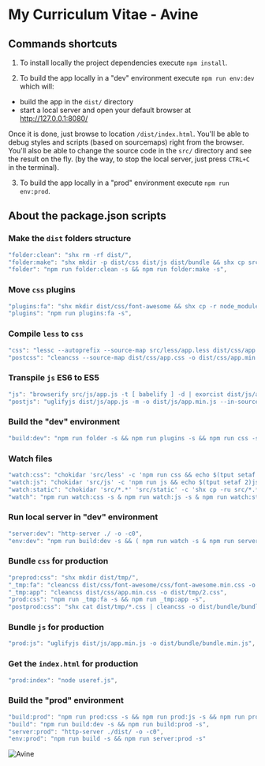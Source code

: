# My Curriculum Vitae - Avine

## Commands shortcuts

1. To install locally the project dependencies execute `npm install`.

2. To build the app locally in a "dev" environment execute `npm run env:dev` which will:
  - build the app in the `dist/` directory
  - start a local server and open your default browser at http://127.0.0.1:8080/

Once it is done, just browse to location `/dist/index.html`.
You'll be able to debug styles and scripts (based on sourcemaps) right from the browser.
You'll also be able to change the source code in the `src/` directory and see the result on the fly.
(by the way, to stop the local server, just press `CTRL+C` in the terminal).

3. To build the app locally in a "prod" environment execute `npm run env:prod`.

## About the package.json scripts

### Make the `dist` folders structure

```javascript
"folder:clean": "shx rm -rf dist/",
"folder:make": "shx mkdir -p dist/css dist/js dist/bundle && shx cp src/*.* dist/ && shx cp -r src/static dist/",
"folder": "npm run folder:clean -s && npm run folder:make -s",
```

### Move `css` plugins

```javascript
"plugins:fa": "shx mkdir dist/css/font-awesome && shx cp -r node_modules/font-awesome/css/ node_modules/font-awesome/fonts/ dist/css/font-awesome/",
"plugins": "npm run plugins:fa -s",
```

### Compile `less` to `css`

```javascript
"css": "lessc --autoprefix --source-map src/less/app.less dist/css/app.css",
"postcss": "cleancss --source-map dist/css/app.css -o dist/css/app.min.css",
```

### Transpile `js` ES6 to ES5

```javascript
"js": "browserify src/js/app.js -t [ babelify ] -d | exorcist dist/js/app.js.map > dist/js/app.js",
"postjs": "uglifyjs dist/js/app.js -m -o dist/js/app.min.js --in-source-map dist/js/app.js.map --source-map dist/js/app.min.js.map --source-map-url app.min.js.map --source-map-root app/js",
```

### Build the "dev" environment

```javascript
"build:dev": "npm run folder -s && npm run plugins -s && npm run css -s && npm run js -s",
```

### Watch files

```javascript
"watch:css": "chokidar 'src/less' -c 'npm run css && echo $(tput setaf 2)css done$(tput sgr0)'",
"watch:js": "chokidar 'src/js' -c 'npm run js && echo $(tput setaf 2)js done$(tput sgr0)'",
"watch:static": "chokidar 'src/*.*' 'src/static' -c 'shx cp -ru src/*.* src/static dist/ && echo $(tput setaf 2)static done$(tput sgr0)'",
"watch": "npm run watch:css -s & npm run watch:js -s & npm run watch:static -s",
```

### Run local server in "dev" environment

```javascript
"server:dev": "http-server ./ -o -c0",
"env:dev": "npm run build:dev -s && ( npm run watch -s & npm run server:dev -s )",
```

### Bundle `css` for production

```javascript
"preprod:css": "shx mkdir dist/tmp/",
"_tmp:fa": "cleancss dist/css/font-awesome/css/font-awesome.min.css -o dist/tmp/1.css",
"_tmp:app": "cleancss dist/css/app.min.css -o dist/tmp/2.css",
"prod:css": "npm run _tmp:fa -s && npm run _tmp:app -s",
"postprod:css": "shx cat dist/tmp/*.css | cleancss -o dist/bundle/bundle.min.css --s0 && shx rm -r dist/tmp/",
```

### Bundle `js` for production

```javascript
"prod:js": "uglifyjs dist/js/app.min.js -o dist/bundle/bundle.min.js",
```

### Get the `index.html` for production

```javascript
"prod:index": "node useref.js",
```

### Build the "prod" environment

```javascript
"build:prod": "npm run prod:css -s && npm run prod:js -s && npm run prod:index -s",
"build": "npm run build:dev -s && npm run build:prod -s",
"server:prod": "http-server ./dist/ -o -c0",
"env:prod": "npm run build -s && npm run server:prod -s"
```

![Avine](https://avine.io/cv/static/images/logos/logo-128.png)
